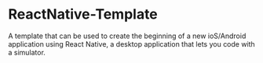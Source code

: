 # ReactNative-Template
A template that can be used to create the beginning of a new ioS/Android application using React Native, a desktop application that lets you code with a simulator.
